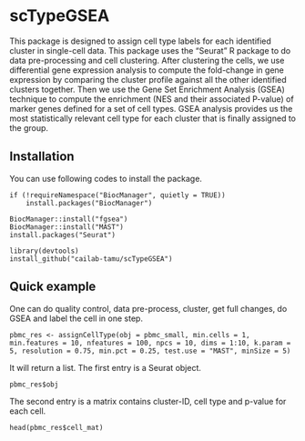 # scTypeGSEA

This package is designed to assign cell type labels for each identified cluster in single-cell data. This package uses the “Seurat” R package to do data pre-processing and cell clustering. After clustering the cells, we use differential gene expression analysis to compute the fold-change in gene expression by comparing the cluster profile against all the other identified clusters together. Then we use the Gene Set Enrichment Analysis (GSEA) technique to compute the enrichment (NES and their associated P-value) of marker genes defined for a set of cell types. GSEA analysis provides us the most statistically relevant cell type for each cluster that is finally assigned to the group.

## Installation

You can use following codes to install the package.

```{r}
if (!requireNamespace("BiocManager", quietly = TRUE))
    install.packages("BiocManager")

BiocManager::install("fgsea")
BiocManager::install("MAST")
install.packages("Seurat")

library(devtools)
install_github("cailab-tamu/scTypeGSEA")
```

## Quick example

One can do quality control, data pre-process, cluster, get full changes, do GSEA and label the cell in one step.
```{r}
pbmc_res <- assignCellType(obj = pbmc_small, min.cells = 1, min.features = 10, nfeatures = 100, npcs = 10, dims = 1:10, k.param = 5, resolution = 0.75, min.pct = 0.25, test.use = "MAST", minSize = 5)
```

It will return a list. The first entry is a Seurat object.
```{r}
pbmc_res$obj
```

The second entry is a matrix contains cluster-ID, cell type and p-value for each cell.
```{r}
head(pbmc_res$cell_mat)
```





